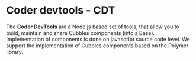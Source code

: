 # Coder devtools - CDT

The __Coder DevTools__ are a Node.js based set of tools, that allow you to build, maintain and share Cubbles components (into a Base). Implementation of components is done on javascript source code level. We support the implementation of Cubbles components based on the Polymer library.

